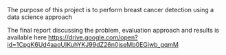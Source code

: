 The purpose of this project is to perform breast cancer detection using a data science approach

The final report discussing the problem, evaluation approach and results is available here 
https://drive.google.com/open?id=1CpgK6Ud4aaoUIKuhYKJ99dZ26n0jseMb0EGiwb_gqmM

